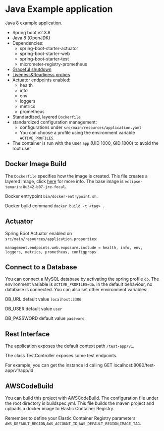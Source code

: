 # Java Example application
Java 8 example application.

* Spring boot v2.3.8
* Java 8 (OpenJDK)
* Dependencies:
    * spring-boot-starter-actuator
    * spring-boot-starter-web
    * spring-boot-starter-test
    * micrometer-registry-prometheus
* [Graceful shutdown](https://docs.spring.io/spring-boot/docs/2.3.0.RELEASE/reference/htmlsingle/#boot-features-graceful-shutdown) 
* [Liveness&Readiness probes](https://spring.io/blog/2020/03/25/liveness-and-readiness-probes-with-spring-boot) 
* Actuator endpoints enabled:
    * health
    * info
    * env
    * loggers 
    * metrics
    * prometheus
* Standardized, layered `Dockerfile`
* standardized configuration management:
    * configurations under `src/main/resources/application.yaml`
    * You can choose a profile using the environment variable `ACTIVE_PROFILES`.
* The container is run with the user `app` (UID 1000, GID 1000)  to avoid the root user


## Docker Image Build
The `Dockerfile` specifies how the image is created. This file creates a layered image, click [here](https://spring.io/blog/2020/01/27/creating-docker-images-with-spring-boot-2-3-0-m1) for more info. 
The base image is  `eclipse-temurin:8u342-b07-jre-focal`.

Docker entrypoint `bin/docker-entrypoint.sh`.

Docker build command `docker build -t <tag> .`

## Actuator
Spring Boot Actuator enabled on `src/main/resources/application.properties`:

`management.endpoints.web.exposure.include = health, info, env, loggers, metrics, prometheus, configprops`

## Connect to a Database
You can connect a MySQL database by activating the spring profile `db`.
The environment variable is `ACTIVE_PROFILES=db`.
In the default behaviour, no database is connected.
You can also set other environment variables:

DB_URL default value `localhost:3306`

DB_USER default value `user`

DB_PASSWORD default value `password`

## Rest Interface
The application exposes the default context path `/test-app/v1`.

The class TestController exposes some test endpoints. 

For example, you can get the instance id calling GET localhost:8080/test-app/v1/app/id

## AWSCodeBuild
You can build this project with AWSCodeBuild. 
The configuration file under the root directory is buildspec.yml.
This file builds the maven project and uploads a docker image to Elastic Container Registry.

Remember to define your Elastic Container Registry parameters `AWS_DEFAULT_REGION`,`AWS_ACCOUNT_ID`,`AWS_DEFAULT_REGION`,`IMAGE_TAG`.
